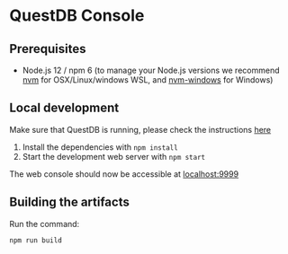 # QuestDB Console

## Prerequisites

- Node.js 12 / npm 6 (to manage your Node.js versions we recommend
  [nvm](https://github.com/nvm-sh/nvm) for OSX/Linux/windows WSL, and
  [nvm-windows](https://github.com/coreybutler/nvm-windows) for Windows)

## Local development

Make sure that QuestDB is running, please check the instructions [here](../README.md)

1. Install the dependencies with `npm install`
2. Start the development web server with `npm start`

The web console should now be accessible at [localhost:9999](http://localhost:9999)

## Building the artifacts

Run the command:
```
npm run build
```
